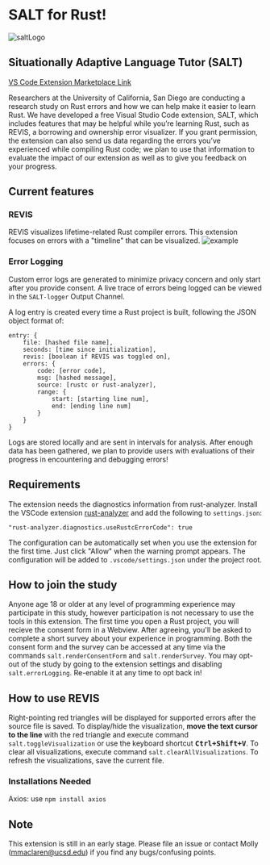 # SALT for Rust!

![saltLogo](https://github.com/mojeanmac/vscode-salt/blob/master/assets/salt.png?raw=true)

## Situationally Adaptive Language Tutor (SALT)

[VS Code Extension Marketplace Link](https://marketplace.visualstudio.com/items?itemName=Kale-Lab.salt)

Researchers at the University of California, San Diego are conducting a research study on Rust errors and how we can help make it easier to learn Rust. We have developed a free Visual Studio Code extension, SALT, which includes features that may be helpful while you’re learning Rust, such as REVIS, a borrowing and ownership error visualizer. If you grant permission, the extension can also send us data regarding the errors you’ve experienced while compiling Rust code; we plan to use that information to evaluate the impact of our extension as well as to give you feedback on your progress.

## Current features

### REVIS

REVIS visualizes lifetime-related Rust compiler errors.
This extension focuses on errors with a "timeline" that can be visualized.
![example](https://github.com/mojeanmac/vscode-salt/blob/master/assets/example597.png?raw=true)

### Error Logging

Custom error logs are generated to minimize privacy concern and only start after you provide consent. A live trace of errors being logged can be viewed in the `SALT-logger` Output Channel.

A log entry is created every time a Rust project is built, following the JSON object format of:
```
entry: {
    file: [hashed file name],
    seconds: [time since initialization],
    revis: [boolean if REVIS was toggled on], 
    errors: {
        code: [error code],
        msg: [hashed message],
        source: [rustc or rust-analyzer],
        range: {
            start: [starting line num],
            end: [ending line num]
        }
    }
}
```

Logs are stored locally and are sent in intervals for analysis. After enough data has been gathered, we plan to provide users with evaluations of their progress in encountering and debugging errors!

## Requirements

The extension needs the diagnostics information from rust-analyzer.
Install the VSCode extension [rust-analyzer][] and add the following to `settings.json`:
```
"rust-analyzer.diagnostics.useRustcErrorCode": true
```
The configuration can be automatically set when you use the extension for the first time.
Just click "Allow" when the warning prompt appears.
The configuration will be added to `.vscode/settings.json` under the project root.

[rust-analyzer]: https://marketplace.visualstudio.com/items?itemName=rust-lang.rust-analyzer

## How to join the study

Anyone age 18 or older at any level of programming experience may participate in this study, however participation is not necessary to use the tools in this extension. The first time you open a Rust project, you will recieve the consent form in a Webview. After agreeing, you'll be asked to complete a short survey about your experience in programming. Both the consent form and the survey can be accessed at any time via the commands `salt.renderConsentForm` and `salt.renderSurvey`.
You may opt-out of the study by going to the extension settings and disabling `salt.errorLogging`. Re-enable it at any time to opt back in!

## How to use REVIS

Right-pointing red triangles will be displayed for supported errors after the source file is saved.
To display/hide the visualization, **move the text cursor to the line** with the red triangle and execute command `salt.toggleVisualization` or use the keyboard shortcut **<kbd>Ctrl+Shift+V</kbd>**.
To clear all visualizations, execute command `salt.clearAllVisualizations`.
To refresh the visualizations, save the current file.

### Installations Needed
Axios: use `npm install axios`

## Note

This extension is still in an early stage. Please file an issue or contact  Molly (mmaclaren@ucsd.edu) if you find any bugs/confusing points.
